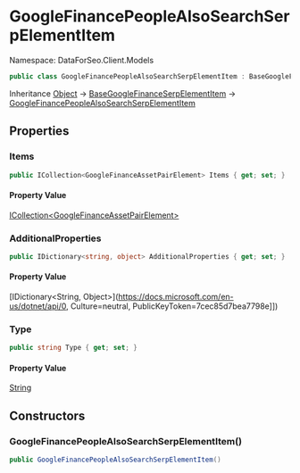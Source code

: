 # GoogleFinancePeopleAlsoSearchSerpElementItem

Namespace: DataForSeo.Client.Models

```csharp
public class GoogleFinancePeopleAlsoSearchSerpElementItem : BaseGoogleFinanceSerpElementItem
```

Inheritance [Object](https://docs.microsoft.com/en-us/dotnet/api/Object) → [BaseGoogleFinanceSerpElementItem](./BaseGoogleFinanceSerpElementItem.md) → [GoogleFinancePeopleAlsoSearchSerpElementItem](./GoogleFinancePeopleAlsoSearchSerpElementItem.md)

## Properties

### **Items**

```csharp
public ICollection<GoogleFinanceAssetPairElement> Items { get; set; }
```

#### Property Value

[ICollection&lt;GoogleFinanceAssetPairElement&gt;](./GoogleFinanceAssetPairElement.md)<br>

### **AdditionalProperties**

```csharp
public IDictionary<string, object> AdditionalProperties { get; set; }
```

#### Property Value

[IDictionary&lt;String, Object&gt;](https://docs.microsoft.com/en-us/dotnet/api/0, Culture=neutral, PublicKeyToken=7cec85d7bea7798e]])<br>

### **Type**

```csharp
public string Type { get; set; }
```

#### Property Value

[String](https://docs.microsoft.com/en-us/dotnet/api/String)<br>

## Constructors

### **GoogleFinancePeopleAlsoSearchSerpElementItem()**

```csharp
public GoogleFinancePeopleAlsoSearchSerpElementItem()
```
